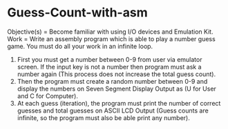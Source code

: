 # Guess-Count-with-asm

Objective(s) = Become familiar with using I/O devices and Emulation Kit. \
Work = Write an assembly program which is able to play a number guess game. You must do all your work in an infinite loop. 
1. First you must get a number between 0-9 from user via emulator screen. If the input key is not a number then program must ask a number again (This process does not increase the total guess count).
2. Then the program must create a random number between 0-9 and display the numbers on Seven Segment Display Output as (U for User and C for Computer). 
3. At each guess (iteration), the program must print the number of correct guesses and total guesses on ASCII LCD Output (Guess counts are infinite, so the program must also be able print any number). 
